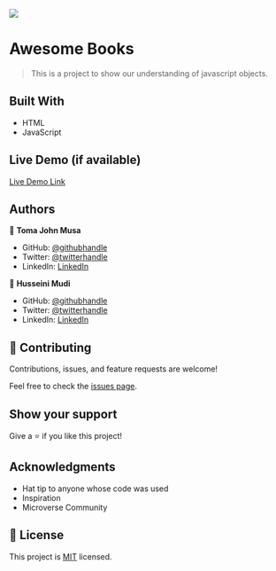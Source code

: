 ![](https://img.shields.io/badge/Microverse-blueviolet)

# Awesome Books

> This is a project to show our understanding of javascript objects.


## Built With

- HTML
- JavaScript

## Live Demo (if available)

[Live Demo Link](https://kamba56.github.io/Awesome-books/)


## Authors

👤 **Toma John Musa**

- GitHub: [@githubhandle](https://github.com/Kamba56)
- Twitter: [@twitterhandle](https://twitter.com/Kamba_TJ)
- LinkedIn: [LinkedIn](https://linkedin.com/in/tomajohn)

👤 **Husseini Mudi**

- GitHub: [@githubhandle](https://github.com/Profsain)
- Twitter: [@twitterhandle](https://twitter.com/profsain)
- LinkedIn: [LinkedIn](https://linkedin.com/in/profsain)

## 🤝 Contributing

Contributions, issues, and feature requests are welcome!

Feel free to check the [issues page](https://github.com/Kamba56/Awesome-books/issues).

## Show your support

Give a ⭐️ if you like this project!

## Acknowledgments

- Hat tip to anyone whose code was used
- Inspiration
- Microverse Community

## 📝 License

This project is [MIT](./MIT.md) licensed.
